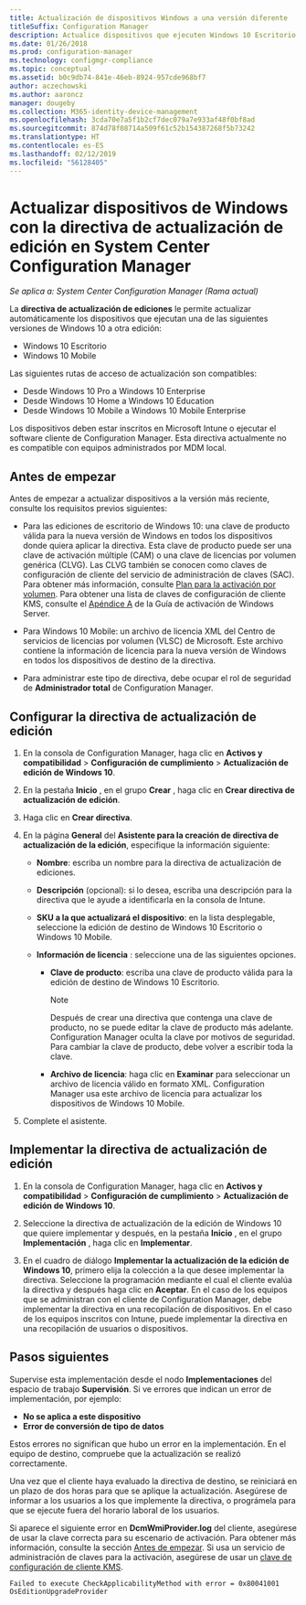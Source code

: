 ```yaml
---
title: Actualización de dispositivos Windows a una versión diferente
titleSuffix: Configuration Manager
description: Actualice dispositivos que ejecuten Windows 10 Escritorio o Windows 10 Mobile a otra edición más reciente de forma automática con Configuration Manager.
ms.date: 01/26/2018
ms.prod: configuration-manager
ms.technology: configmgr-compliance
ms.topic: conceptual
ms.assetid: b0c9db74-841e-46eb-8924-957cde968bf7
author: aczechowski
ms.author: aaroncz
manager: dougeby
ms.collection: M365-identity-device-management
ms.openlocfilehash: 3cda70e7a5f1b2cf7dec079a7e933af48f0bf8ad
ms.sourcegitcommit: 874d78f08714a509f61c52b154387268f5b73242
ms.translationtype: HT
ms.contentlocale: es-ES
ms.lasthandoff: 02/12/2019
ms.locfileid: "56128405"
---
```

# <a name="upgrade-windows-devices-with-the-edition-upgrade-policy-in-system-center-configuration-manager"></a>Actualizar dispositivos de Windows con la directiva de actualización de edición en System Center Configuration Manager

*Se aplica a: System Center Configuration Manager (Rama actual)*


La **directiva de actualización de ediciones** le permite actualizar automáticamente los dispositivos que ejecutan una de las siguientes versiones de Windows 10 a otra edición:

- Windows 10 Escritorio
- Windows 10 Mobile

Las siguientes rutas de acceso de actualización son compatibles:

- Desde Windows 10 Pro a Windows 10 Enterprise
- Desde Windows 10 Home a Windows 10 Education
- Desde Windows 10 Mobile a Windows 10 Mobile Enterprise

Los dispositivos deben estar inscritos en Microsoft Intune o ejecutar el software cliente de Configuration Manager. Esta directiva actualmente no es compatible con equipos administrados por MDM local.

## <a name="before-you-start"></a>Antes de empezar  
 Antes de empezar a actualizar dispositivos a la versión más reciente, consulte los requisitos previos siguientes:  

-   Para las ediciones de escritorio de Windows 10: una clave de producto válida para la nueva versión de Windows en todos los dispositivos donde quiera aplicar la directiva. Esta clave de producto puede ser una clave de activación múltiple (CAM) o una clave de licencias por volumen genérica (CLVG). Las CLVG también se conocen como claves de configuración de cliente del servicio de administración de claves (SAC). Para obtener más información, consulte [Plan para la activación por volumen](https://docs.microsoft.com/windows/deployment/volume-activation/plan-for-volume-activation-client). Para obtener una lista de claves de configuración de cliente KMS, consulte el [Apéndice A](https://docs.microsoft.com/windows-server/get-started/kmsclientkeys) de la Guía de activación de Windows Server. <!--496871-->  

-   Para Windows 10 Mobile: un archivo de licencia XML del Centro de servicios de licencias por volumen (VLSC) de Microsoft. Este archivo contiene la información de licencia para la nueva versión de Windows en todos los dispositivos de destino de la directiva.

- Para administrar este tipo de directiva, debe ocupar el rol de seguridad de **Administrador total** de Configuration Manager.

## <a name="configure-the-edition-upgrade-policy"></a>Configurar la directiva de actualización de edición  

1.  En la consola de Configuration Manager, haga clic en **Activos y compatibilidad** > **Configuración de cumplimiento** > **Actualización de edición de Windows 10**.  

3.  En la pestaña **Inicio** , en el grupo **Crear** , haga clic en **Crear directiva de actualización de edición**.  

4.  Haga clic en **Crear directiva**.  

5.  En la página **General** del **Asistente para la creación de directiva de actualización de la edición**, especifique la información siguiente:  

    -   **Nombre**: escriba un nombre para la directiva de actualización de ediciones.  

    -   **Descripción** (opcional): si lo desea, escriba una descripción para la directiva que le ayude a identificarla en la consola de Intune.  

    -   **SKU a la que actualizará el dispositivo**: en la lista desplegable, seleccione la edición de destino de Windows 10 Escritorio o Windows 10 Mobile.  

    -   **Información de licencia** : seleccione una de las siguientes opciones.  

        -   **Clave de producto**: escriba una clave de producto válida para la edición de destino de Windows 10 Escritorio.  

            > [!NOTE]  
            >  Después de crear una directiva que contenga una clave de producto, no se puede editar la clave de producto más adelante. Configuration Manager oculta la clave por motivos de seguridad. Para cambiar la clave de producto, debe volver a escribir toda la clave.  

        -   **Archivo de licencia**: haga clic en **Examinar** para seleccionar un archivo de licencia válido en formato XML. Configuration Manager usa este archivo de licencia para actualizar los dispositivos de Windows 10 Mobile.  

6.  Complete el asistente.  


## <a name="deploy-the-edition-upgrade-policy"></a>Implementar la directiva de actualización de edición  

1.  En la consola de Configuration Manager, haga clic en **Activos y compatibilidad** > **Configuración de cumplimiento** > **Actualización de edición de Windows 10**.  

3.  Seleccione la directiva de actualización de la edición de Windows 10 que quiere implementar y después, en la pestaña **Inicio** , en el grupo **Implementación** , haga clic en **Implementar**.  

4.  En el cuadro de diálogo **Implementar la actualización de la edición de Windows 10**, primero elija la colección a la que desee implementar la directiva. Seleccione la programación mediante el cual el cliente evalúa la directiva y después haga clic en **Aceptar**. En el caso de los equipos que se administran con el cliente de Configuration Manager, debe implementar la directiva en una recopilación de dispositivos. En el caso de los equipos inscritos con Intune, puede implementar la directiva en una recopilación de usuarios o dispositivos. 



## <a name="next-steps"></a>Pasos siguientes

Supervise esta implementación desde el nodo **Implementaciones** del espacio de trabajo **Supervisión**. Si ve errores que indican un error de implementación, por ejemplo:
- **No se aplica a este dispositivo**
- **Error de conversión de tipo de datos**

Estos errores no significan que hubo un error en la implementación. En el equipo de destino, compruebe que la actualización se realizó correctamente.

Una vez que el cliente haya evaluado la directiva de destino, se reiniciará en un plazo de dos horas para que se aplique la actualización. Asegúrese de informar a los usuarios a los que implemente la directiva, o prográmela para que se ejecute fuera del horario laboral de los usuarios.

Si aparece el siguiente error en **DcmWmiProvider.log** del cliente, asegúrese de usar la clave correcta para su escenario de activación. Para obtener más información, consulte la sección [Antes de empezar](#before-you-start). Si usa un servicio de administración de claves para la activación, asegúrese de usar un [clave de configuración de cliente KMS](https://docs.microsoft.com/windows-server/get-started/kmsclientkeys).  <!-- 496871 -->   

`Failed to execute CheckApplicabilityMethod with error = 0x80041001 OsEditionUpgradeProvider`
